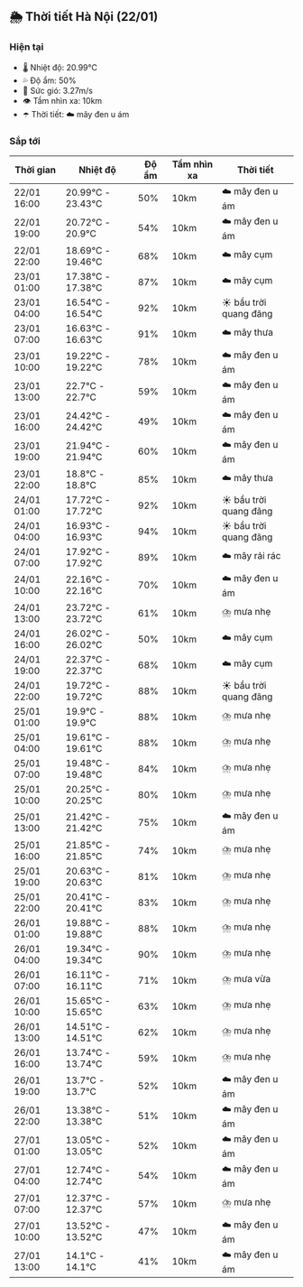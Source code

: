 ## 🌦️ Thời tiết Hà Nội (22/01)

### Hiện tại

- 🌡️ Nhiệt độ: 20.99℃
- 💦 Độ ẩm: 50%
- 💨 Sức gió: 3.27m/s
- 👁️ Tầm nhìn xa: 10km
- ☂️ Thời tiết: ☁️ mây đen u ám

### Sắp tới

| Thời gian | Nhiệt độ | Độ ẩm | Tầm nhìn xa | Thời tiết |
| --- | --- | --- | --- | --- |
| 22/01 16:00 | 20.99℃ - 23.43℃ | 50% | 10km | ☁️ mây đen u ám |
| 22/01 19:00 | 20.72℃ - 20.9℃ | 54% | 10km | ☁️ mây đen u ám |
| 22/01 22:00 | 18.69℃ - 19.46℃ | 68% | 10km | ☁️ mây cụm |
| 23/01 01:00 | 17.38℃ - 17.38℃ | 87% | 10km | ☁️ mây cụm |
| 23/01 04:00 | 16.54℃ - 16.54℃ | 92% | 10km | ☀️ bầu trời quang đãng |
| 23/01 07:00 | 16.63℃ - 16.63℃ | 91% | 10km | ☁️ mây thưa |
| 23/01 10:00 | 19.22℃ - 19.22℃ | 78% | 10km | ☁️ mây đen u ám |
| 23/01 13:00 | 22.7℃ - 22.7℃ | 59% | 10km | ☁️ mây đen u ám |
| 23/01 16:00 | 24.42℃ - 24.42℃ | 49% | 10km | ☁️ mây đen u ám |
| 23/01 19:00 | 21.94℃ - 21.94℃ | 60% | 10km | ☁️ mây đen u ám |
| 23/01 22:00 | 18.8℃ - 18.8℃ | 85% | 10km | ☁️ mây thưa |
| 24/01 01:00 | 17.72℃ - 17.72℃ | 92% | 10km | ☀️ bầu trời quang đãng |
| 24/01 04:00 | 16.93℃ - 16.93℃ | 94% | 10km | ☀️ bầu trời quang đãng |
| 24/01 07:00 | 17.92℃ - 17.92℃ | 89% | 10km | ☁️ mây rải rác |
| 24/01 10:00 | 22.16℃ - 22.16℃ | 70% | 10km | ☁️ mây đen u ám |
| 24/01 13:00 | 23.72℃ - 23.72℃ | 61% | 10km | ⛈️ mưa nhẹ |
| 24/01 16:00 | 26.02℃ - 26.02℃ | 50% | 10km | ☁️ mây cụm |
| 24/01 19:00 | 22.37℃ - 22.37℃ | 68% | 10km | ☁️ mây cụm |
| 24/01 22:00 | 19.72℃ - 19.72℃ | 88% | 10km | ☀️ bầu trời quang đãng |
| 25/01 01:00 | 19.9℃ - 19.9℃ | 88% | 10km | ⛈️ mưa nhẹ |
| 25/01 04:00 | 19.61℃ - 19.61℃ | 88% | 10km | ⛈️ mưa nhẹ |
| 25/01 07:00 | 19.48℃ - 19.48℃ | 84% | 10km | ⛈️ mưa nhẹ |
| 25/01 10:00 | 20.25℃ - 20.25℃ | 80% | 10km | ⛈️ mưa nhẹ |
| 25/01 13:00 | 21.42℃ - 21.42℃ | 75% | 10km | ☁️ mây đen u ám |
| 25/01 16:00 | 21.85℃ - 21.85℃ | 74% | 10km | ⛈️ mưa nhẹ |
| 25/01 19:00 | 20.63℃ - 20.63℃ | 81% | 10km | ⛈️ mưa nhẹ |
| 25/01 22:00 | 20.41℃ - 20.41℃ | 83% | 10km | ⛈️ mưa nhẹ |
| 26/01 01:00 | 19.88℃ - 19.88℃ | 88% | 10km | ⛈️ mưa nhẹ |
| 26/01 04:00 | 19.34℃ - 19.34℃ | 90% | 10km | ⛈️ mưa nhẹ |
| 26/01 07:00 | 16.11℃ - 16.11℃ | 71% | 10km | ⛈️ mưa vừa |
| 26/01 10:00 | 15.65℃ - 15.65℃ | 63% | 10km | ⛈️ mưa nhẹ |
| 26/01 13:00 | 14.51℃ - 14.51℃ | 62% | 10km | ⛈️ mưa nhẹ |
| 26/01 16:00 | 13.74℃ - 13.74℃ | 59% | 10km | ⛈️ mưa nhẹ |
| 26/01 19:00 | 13.7℃ - 13.7℃ | 52% | 10km | ☁️ mây đen u ám |
| 26/01 22:00 | 13.38℃ - 13.38℃ | 51% | 10km | ☁️ mây đen u ám |
| 27/01 01:00 | 13.05℃ - 13.05℃ | 52% | 10km | ☁️ mây đen u ám |
| 27/01 04:00 | 12.74℃ - 12.74℃ | 54% | 10km | ☁️ mây đen u ám |
| 27/01 07:00 | 12.37℃ - 12.37℃ | 57% | 10km | ⛈️ mưa nhẹ |
| 27/01 10:00 | 13.52℃ - 13.52℃ | 47% | 10km | ☁️ mây đen u ám |
| 27/01 13:00 | 14.1℃ - 14.1℃ | 41% | 10km | ☁️ mây đen u ám |
